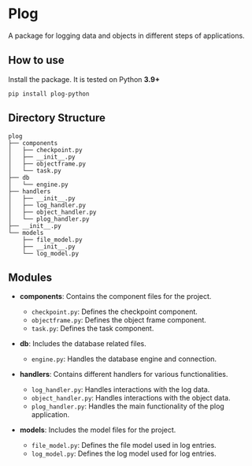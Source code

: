 # Plog

A package for logging data and objects in different steps of applications.


## How to use
Install the package. It is tested on Python **3.9+** 

````
pip install plog-python
````

## Directory Structure
````
plog
├── components
│   ├── checkpoint.py
│   ├── __init__.py
│   ├── objectframe.py
│   └── task.py
├── db
│   └── engine.py
├── handlers
│   ├── __init__.py
│   ├── log_handler.py
│   ├── object_handler.py
│   └── plog_handler.py
├── __init__.py
└── models
    ├── file_model.py
    ├── __init__.py
    └── log_model.py
````


## Modules

- **components**: Contains the component files for the project.
  - `checkpoint.py`: Defines the checkpoint component.
  - `objectframe.py`: Defines the object frame component.
  - `task.py`: Defines the task component.

- **db**: Includes the database related files.
  - `engine.py`: Handles the database engine and connection.

- **handlers**: Contains different handlers for various functionalities.
  - `log_handler.py`: Handles interactions with the log data.
  - `object_handler.py`: Handles interactions with the object data.
  - `plog_handler.py`: Handles the main functionality of the plog application.

- **models**: Includes the model files for the project.
  - `file_model.py`: Defines the file model used in log entries.
  - `log_model.py`: Defines the log model used for log entries.
